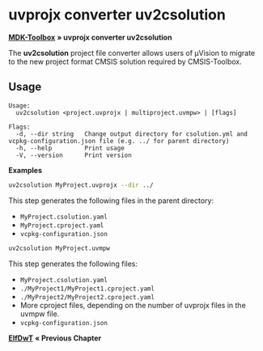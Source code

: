 # uvprojx converter uv2csolution

[**MDK-Toolbox**](README.md) **&raquo; uvprojx converter uv2csolution**

The **uv2csolution** project file converter allows users of µVision to migrate to the new project format CMSIS solution required by CMSIS-Toolbox.

## Usage

```
Usage:
  uv2csolution <project.uvprojx | multiproject.uvmpw> | [flags]

Flags:
  -d, --dir string   Change output directory for csolution.yml and vcpkg-configuration.json file (e.g. ../ for parent directory)
  -h, --help         Print usage
  -V, --version      Print version
```

**Examples**

```sh
uv2csolution MyProject.uvprojx --dir ../
```
This step generates the following files in the parent directory:

- `MyProject.csolution.yaml`
- `MyProject.cproject.yaml`
- `vcpkg-configuration.json`

```sh
uv2csolution MyProject.uvmpw
```

This step generates the following files:

- `MyProject.csolution.yaml`
- `./MyProject1/MyProject1.cproject.yaml`
- `./MyProject2/MyProject2.cproject.yaml`
- More cproject files, depending on the number of uvprojx files in the uvmpw file.
- `vcpkg-configuration.json`

[**ElfDwT**](./03_elfdwt.md) **&laquo; Previous Chapter**
